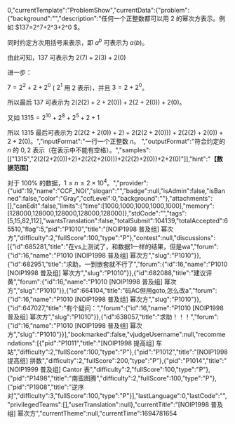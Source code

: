 0,"currentTemplate":"ProblemShow","currentData":{"problem":{"background":"","description":"任何一个正整数都可以用 $2$ 的幂次方表示。例如 $137=2^7+2^3+2^0 $。

同时约定方次用括号来表示，即 $a^b$ 可表示为 $a(b)$。

由此可知，$137$ 可表示为 $2(7)+2(3)+2(0)$

进一步：

$7= 2^2+2+2^0$  ( $2^1$ 用 $2$ 表示)，并且 $3=2+2^0$。

所以最后 $137$ 可表示为 $2(2(2)+2+2(0))+2(2+2(0))+2(0)$。

又如 $1315=2^{10} +2^8 +2^5 +2+1$

所以 $1315$ 最后可表示为 $2(2(2+2(0))+2)+2(2(2+2(0)))+2(2(2)+2(0))+2+2(0)$。","inputFormat":"一行一个正整数 $n$。
","outputFormat":"符合约定的 $n$ 的 $0, 2$ 表示（在表示中不能有空格）。","samples":[["1315","2(2(2+2(0))+2)+2(2(2+2(0)))+2(2(2)+2(0))+2+2(0)"]],"hint":"**【数据范围】**

对于 $100\%$ 的数据，$1 \le n \le 2 \times {10}^4$。","provider":{"uid":19,"name":"CCF_NOI","slogan":"","badge":null,"isAdmin":false,"isBanned":false,"color":"Gray","ccfLevel":0,"background":""},"attachments":[],"canEdit":false,"limits":{"time":[1000,1000,1000,1000,1000],"memory":[128000,128000,128000,128000,128000]},"stdCode":"","tags":[5,15,82,112],"wantsTranslation":false,"totalSubmit":104139,"totalAccepted":65510,"flag":5,"pid":"P1010","title":"[NOIP1998 普及组] 幂次方","difficulty":2,"fullScore":100,"type":"P"},"contest":null,"discussions":[{"id":685281,"title":"在vs上测试了，和数据1一样的结果，但是wa","forum":{"id":16,"name":"P1010 [NOIP1998 普及组] 幂次方","slug":"P1010"}},{"id":682951,"title":"求助，一到嵌套就不行了","forum":{"id":16,"name":"P1010 [NOIP1998 普及组] 幂次方","slug":"P1010"}},{"id":682088,"title":"建议评黄","forum":{"id":16,"name":"P1010 [NOIP1998 普及组] 幂次方","slug":"P1010"}},{"id":664104,"title":"码AC但用goto,怎么改a","forum":{"id":16,"name":"P1010 [NOIP1998 普及组] 幂次方","slug":"P1010"}},{"id":647027,"title":"有个疑问：","forum":{"id":16,"name":"P1010 [NOIP1998 普及组] 幂次方","slug":"P1010"}},{"id":638057,"title":"求助！！！","forum":{"id":16,"name":"P1010 [NOIP1998 普及组] 幂次方","slug":"P1010"}}],"bookmarked":false,"vjudgeUsername":null,"recommendations":[{"pid":"P1011","title":"[NOIP1998 提高组] 车站","difficulty":2,"fullScore":100,"type":"P"},{"pid":"P1012","title":"[NOIP1998 提高组] 拼数","difficulty":2,"fullScore":200,"type":"P"},{"pid":"P1014","title":"[NOIP1999 普及组] Cantor 表","difficulty":2,"fullScore":100,"type":"P"},{"pid":"P1498","title":"南蛮图腾","difficulty":2,"fullScore":100,"type":"P"},{"pid":"P1908","title":"逆序对","difficulty":3,"fullScore":100,"type":"P"}],"lastLanguage":0,"lastCode":"","privilegedTeams":[],"userTranslation":null},"currentTitle":"[NOIP1998 普及组] 幂次方","currentTheme":null,"currentTime":1694781654